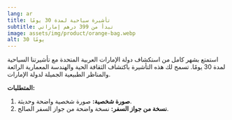 ```yaml
---
lang: ar
title: تأشيرة سياحية لمدة 30 يومًا
subtitle: تبدأ من 399 درهم إماراتي
image: assets/img/product/orange-bag.webp
alt: 30 يومًا
---
```


استمتع بشهر كامل من استكشاف دولة الإمارات العربية المتحدة مع تأشيرتنا السياحية لمدة 30 يومًا. تسمح لك هذه التأشيرة باكتشاف الثقافة الحية والهندسة المعمارية الرائعة والمناظر الطبيعية الجميلة لدولة الإمارات. 

**المتطلبات:**
1. **صورة شخصية:** صورة شخصية واضحة وحديثة.
2. **نسخة من جواز السفر:**  نسخة واضحة من جواز السفر الصالح.
